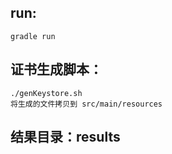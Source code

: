 ## run:  
    gradle run  
## 证书生成脚本：
    ./genKeystore.sh
    将生成的文件拷贝到 src/main/resources

## 结果目录：results
